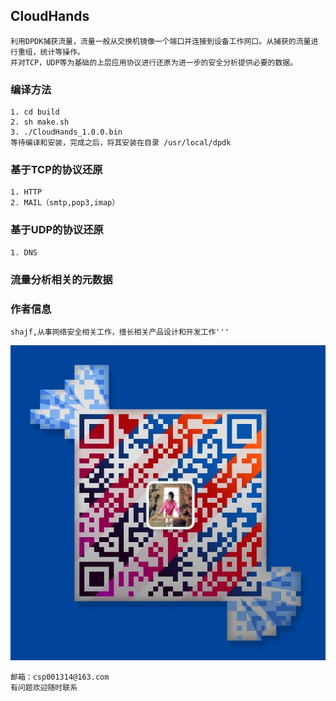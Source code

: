 ## CloudHands
``` 
利用DPDK捕获流量，流量一般从交换机镜像一个端口并连接到设备工作网口。从捕获的流量进行重组，统计等操作。
并对TCP，UDP等为基础的上层应用协议进行还原为进一步的安全分析提供必要的数据。 

```


### 编译方法
```
1. cd build
2. sh make.sh
3. ./CloudHands_1.0.0.bin
等待编译和安装，完成之后，将其安装在目录 /usr/local/dpdk
```

### 基于TCP的协议还原
```
1. HTTP
2. MAIL（smtp,pop3,imap）

```

### 基于UDP的协议还原
```
1. DNS

```
### 流量分析相关的元数据


### 作者信息
```
shajf,从事网络安全相关工作，擅长相关产品设计和开发工作'''

```
![微信二维码](image/wxin.png)
```
邮箱：csp001314@163.com
有问题欢迎随时联系

```


